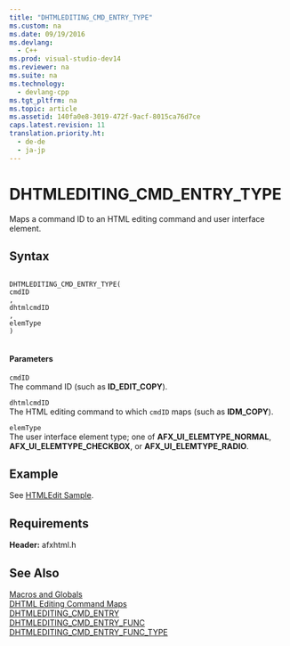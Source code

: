```yaml
---
title: "DHTMLEDITING_CMD_ENTRY_TYPE"
ms.custom: na
ms.date: 09/19/2016
ms.devlang: 
  - C++
ms.prod: visual-studio-dev14
ms.reviewer: na
ms.suite: na
ms.technology: 
  - devlang-cpp
ms.tgt_pltfrm: na
ms.topic: article
ms.assetid: 140fa0e8-3019-472f-9acf-8015ca76d7ce
caps.latest.revision: 11
translation.priority.ht: 
  - de-de
  - ja-jp
---
```

# DHTMLEDITING_CMD_ENTRY_TYPE
Maps a command ID to an HTML editing command and user interface element.  
  
## Syntax  
  
```  
  
DHTMLEDITING_CMD_ENTRY_TYPE(  
cmdID  
,   
dhtmlcmdID  
,   
elemType  
)  
  
```  
  
#### Parameters  
 `cmdID`  
 The command ID (such as **ID_EDIT_COPY**).  
  
 `dhtmlcmdID`  
 The HTML editing command to which `cmdID` maps (such as **IDM_COPY**).  
  
 `elemType`  
 The user interface element type; one of **AFX_UI_ELEMTYPE_NORMAL**, **AFX_UI_ELEMTYPE_CHECKBOX**, or **AFX_UI_ELEMTYPE_RADIO**.  
  
## Example  
 See [HTMLEdit Sample](../vs140/Visual-C---Samples.md).  
  
## Requirements  
 **Header:** afxhtml.h  
  
## See Also  
 [Macros and Globals](../vs140/MFC-Macros-and-Globals.md)   
 [DHTML Editing Command Maps](../vs140/DHTML-Editing-Command-Maps.md)   
 [DHTMLEDITING_CMD_ENTRY](../vs140/DHTMLEDITING_CMD_ENTRY.md)   
 [DHTMLEDITING_CMD_ENTRY_FUNC](../vs140/DHTMLEDITING_CMD_ENTRY_FUNC.md)   
 [DHTMLEDITING_CMD_ENTRY_FUNC_TYPE](../vs140/DHTMLEDITING_CMD_ENTRY_FUNC_TYPE.md)